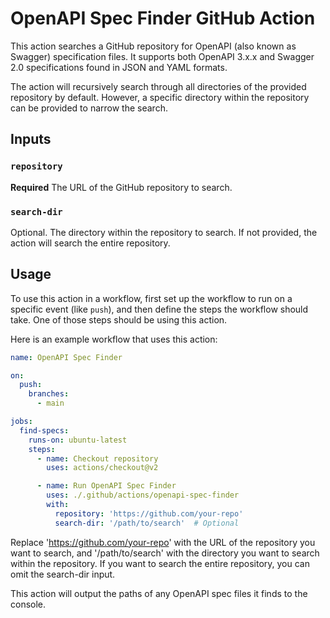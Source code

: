 # OpenAPI Spec Finder GitHub Action

This action searches a GitHub repository for OpenAPI (also known as Swagger) specification files. It supports both OpenAPI 3.x.x and Swagger 2.0 specifications found in JSON and YAML formats.

The action will recursively search through all directories of the provided repository by default. However, a specific directory within the repository can be provided to narrow the search.

## Inputs

### `repository`

**Required** The URL of the GitHub repository to search.

### `search-dir`

Optional. The directory within the repository to search. If not provided, the action will search the entire repository.

## Usage

To use this action in a workflow, first set up the workflow to run on a specific event (like `push`), and then define the steps the workflow should take. One of those steps should be using this action.

Here is an example workflow that uses this action:

```yaml
name: OpenAPI Spec Finder

on:
  push:
    branches:
      - main

jobs:
  find-specs:
    runs-on: ubuntu-latest
    steps:
      - name: Checkout repository
        uses: actions/checkout@v2

      - name: Run OpenAPI Spec Finder
        uses: ./.github/actions/openapi-spec-finder
        with:
          repository: 'https://github.com/your-repo'
          search-dir: '/path/to/search'  # Optional
```

Replace 'https://github.com/your-repo' with the URL of the repository you want to search, and '/path/to/search' with the directory you want to search within the repository. If you want to search the entire repository, you can omit the search-dir input.

This action will output the paths of any OpenAPI spec files it finds to the console. 